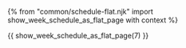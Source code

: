 {% from "common/schedule-flat.njk" import show_week_schedule_as_flat_page with context %}

{{ show_week_schedule_as_flat_page(7) }}